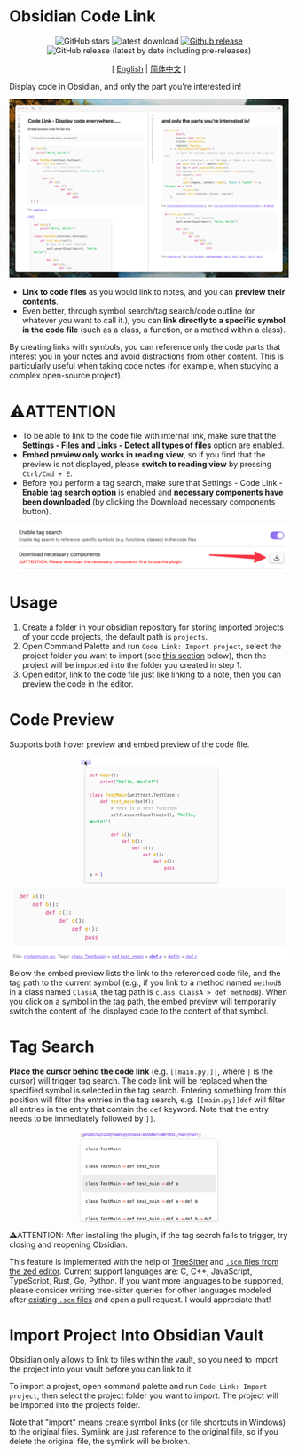 # Obsidian Code Link

<div align="center">

![GitHub stars](https://img.shields.io/github/stars/observerw/obsidian-code-link?style=flat) ![latest download](https://img.shields.io/github/downloads/observerw/obsidian-code-link/latest/total?style=plastic) 
[![Github release](https://img.shields.io/github/manifest-json/v/observerw/obsidian-code-link?color=blue)](https://github.com/observerw/obsidian-code-link/releases/latest) ![GitHub release (latest by date including pre-releases)](https://img.shields.io/github/v/release/observerw/obsidian-code-link?include_prereleases&label=BRAT%20beta)

[ [English](./README.md) | [简体中文](./README-CN.md) ]

</div>

Display code in Obsidian, and only the part you're interested in!

![main](./assets/main.png)

- **Link to code files** as you would link to notes, and you can **preview their contents**. 
- Even better, through symbol search/tag search/code outline (or whatever you want to call it.), you can **link directly to a specific symbol in the code file** (such as a class, a function, or a method within a class). 

By creating links with symbols, you can reference only the code parts that interest you in your notes and avoid distractions from other content. This is particularly useful when taking code notes (for example, when studying a complex open-source project).

# ⚠️ATTENTION 

- To be able to link to the code file with internal link, make sure that the **Settings - Files and Links - Detect all types of files** option are enabled.
- **Embed preview only works in reading view**, so if you find that the preview is not displayed, please **switch to reading view** by pressing `Ctrl/Cmd + E`.
- Before you perform a tag search, make sure that Settings - Code Link - **Enable tag search option** is enabled and **necessary components have been downloaded** (by clicking the Download necessary components button).

<div style="display: flex; justify-content: center;">
    <img src="./assets/download-button.png" width="100%">
</div>

# Usage

1. Create a folder in your obsidian repository for storing imported projects of your code projects, the default path is `projects`.
2. Open Command Palette and run `Code Link: Import project`, select the project folder you want to import (see [this section](#import-project-into-obsidian-vault) below), then the project will be imported into the folder you created in step 1.
3. Open editor, link to the code file just like linking to a note, then you can preview the code in the editor. 

# Code Preview

Supports both hover preview and embed preview of the code file.

<div style="display: flex; justify-content: center;">
    <img src="./assets/hover.png" width="50%">
</div>

<div style="display: flex; justify-content: center;">
    <img src="./assets/embed.png" width="100%">
</div>


Below the embed preview lists the link to the referenced code file, and the tag path to the current symbol (e.g., if you link to a method named `methodB` in a class named `ClassA`, the tag path is `class ClassA > def methodB`). When you click on a symbol in the tag path, the embed preview will temporarily switch the content of the displayed code to the content of that symbol.

# Tag Search

**Place the cursor behind the code link** (e.g. `[[main.py]]|`, where `|` is the cursor) will trigger tag search. The code link will be replaced when the specified symbol is selected in the tag search. Entering something from this position will filter the entries in the tag search, e.g. `[[main.py]]def` will filter all entries in the entry that contain the `def` keyword. Note that the entry needs to be immediately followed by `]]`.

<div style="display: flex; justify-content: center;">
    <img src="./assets/tag-search.png" width="50%">
</div>

⚠️ATTENTION: After installing the plugin, if the tag search fails to trigger, try closing and reopening Obsidian.

This feature is implemented with the help of [TreeSitter](https://tree-sitter.github.io/tree-sitter/) and [`.scm` files from the zed editor](https://zed.dev/). Current support languages are: C, C++, JavaScript, TypeScript, Rust, Go, Python. If you want more languages to be supported, please consider writing tree-sitter queries for other languages modeled after [existing `.scm` files](https://github.com/observerw/obsidian-code-link/tree/main/src/lang/data/scm) and open a pull request. I would appreciate that!

# Import Project Into Obsidian Vault

Obsidian only allows to link to files within the vault, so you need to import the project into your vault before you can link to it.

To import a project, open command palette and run `Code Link: Import project`, then select the project folder you want to import. The project will be imported into the projects folder.

Note that "import" means create symbol links (or file shortcuts in Windows) to the original files. Symlink are just reference to the original file, so if you delete the original file, the symlink will be broken.